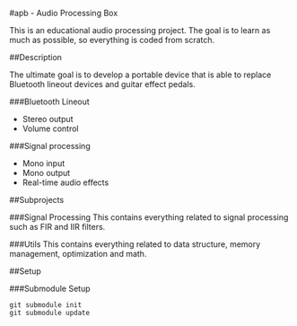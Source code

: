 #apb - Audio Processing Box

This is an educational audio processing project. The goal is to learn as much as possible, so everything is coded from scratch.

##Description

The ultimate goal is to develop a portable device that is able to replace Bluetooth lineout devices and guitar effect pedals.

###Bluetooth Lineout
- Stereo output
- Volume control

###Signal processing
- Mono input
- Mono output
- Real-time audio effects

##Subprojects

###Signal Processing
This contains everything related to signal processing such as FIR and IIR filters.

###Utils
This contains everything related to data structure, memory management, optimization and math.

##Setup

###Submodule Setup
```shell
git submodule init
git submodule update
```


